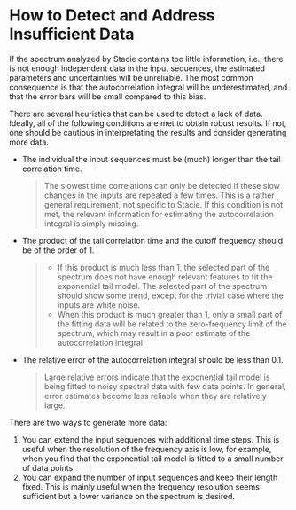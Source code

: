 # How to Detect and Address Insufficient Data

If the spectrum analyzed by Stacie contains too little information,
i.e., there is not enough independent data in the input sequences,
the estimated parameters and uncertainties will be unreliable.
The most common consequence is that the autocorrelation integral will be underestimated,
and that the error bars will be small compared to this bias.

There are several heuristics that can be used to detect a lack of data.
Ideally, all of the following conditions are met to obtain robust results.
If not, one should be cautious in interpretating the results and consider generating more data.

- The individual the input sequences must be (much) longer than the tail correlation time.

    > The slowest time correlations can only be detected
    > if these slow changes in the inputs are repeated a few times.
    > This is a rather general requirement, not specific to Stacie.
    > If this condition is not met, the relevant information for estimating
    > the autocorrelation integral is simply missing.

- The product of the tail correlation time and the cutoff frequency should be of the order of 1.

    > - If this product is much less than 1,
    >   the selected part of the spectrum does not have enough relevant features
    >   to fit the exponential tail model.
    >   The selected part of the spectrum should show some trend,
    >   except for the trivial case where the inputs are white noise.
    > - When this product is much greater than 1,
    >   only a small part of the fitting data will be related to
    >   the zero-frequency limit of the spectrum,
    >   which may result in a poor estimate of the autocorrelation integral.

- The relative error of the autocorrelation integral should be less than 0.1.

    > Large relative errors indicate that the exponential tail model is being fitted to noisy
    > spectral data with few data points.
    > In general, error estimates become less reliable when they are relatively large.

There are two ways to generate more data:

1. You can extend the input sequences with additional time steps.
   This is useful when the resolution of the frequency axis is low,
   for example, when you find that the exponential tail model is fitted
   to a small number of data points.
2. You can expand the number of input sequences and keep their length fixed.
   This is mainly useful when the frequency resolution seems sufficient
   but a lower variance on the spectrum is desired.
